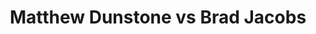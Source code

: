 ---
title: Matthew Dunstone vs Brad Jacobs
player1:
  name: Dunstone, Matthew
  percent: 78
  wins: 1
  losses: 0
player2:
  name: Jacobs, Brad
  percent: 73
  wins: 0
  losses: 1
games:
- player1:
    team: SK
    position: Fourth
    percent: 78
    win: 1
    loss: 0
  player2:
    team: 'NO'
    position: Fourth
    percent: 73
    win: 0
    loss: 1
  event: Brier
  year: 2018
  draw: Round Robin(9)
  score: SK 8 - NO 4
- player1:
    team: Layc
    position: Fourth
    percent: 84
    win: 1
    loss: 0
  player2:
    team: Jaco
    position: Fourth
    percent: 70
    win: 0
    loss: 1
  event: Trials (Men)
  year: 2017
  draw: Round Robin(10)
  score: Layc 8 - Jaco 6
---